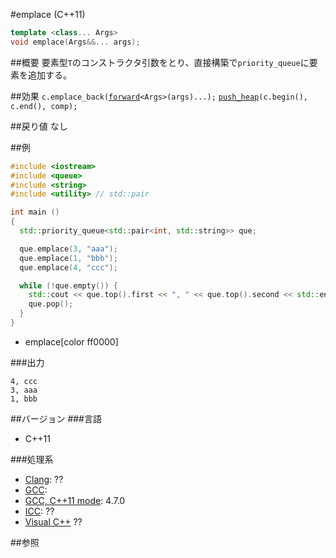 #emplace (C++11)
```cpp
template <class... Args>
void emplace(Args&&... args);
```

##概要
要素型`T`のコンストラクタ引数をとり、直接構築で`priority_queue`に要素を追加する。


##効果
`c.emplace_back(`[`forward`](/reference/utility/forward.md)`<Args>(args)...);` 
[`push_heap`](/reference/algorithm/push_heap.md)`(c.begin(), c.end(), comp);`


##戻り値
なし


##例
```cpp
#include <iostream>
#include <queue>
#include <string>
#include <utility> // std::pair

int main ()
{
  std::priority_queue<std::pair<int, std::string>> que;

  que.emplace(3, "aaa");
  que.emplace(1, "bbb");
  que.emplace(4, "ccc");

  while (!que.empty()) {
    std::cout << que.top().first << ", " << que.top().second << std::endl;
    que.pop();
  }
}
```
* emplace[color ff0000]

###出力
```
4, ccc
3, aaa
1, bbb
```

##バージョン
###言語
- C++11

###処理系
- [Clang](/implementation#clang.md): ??
- [GCC](/implementation#gcc.md): 
- [GCC, C++11 mode](/implementation#gcc.md): 4.7.0
- [ICC](/implementation#icc.md): ??
- [Visual C++](/implementation#visual_cpp.md) ??

##参照


